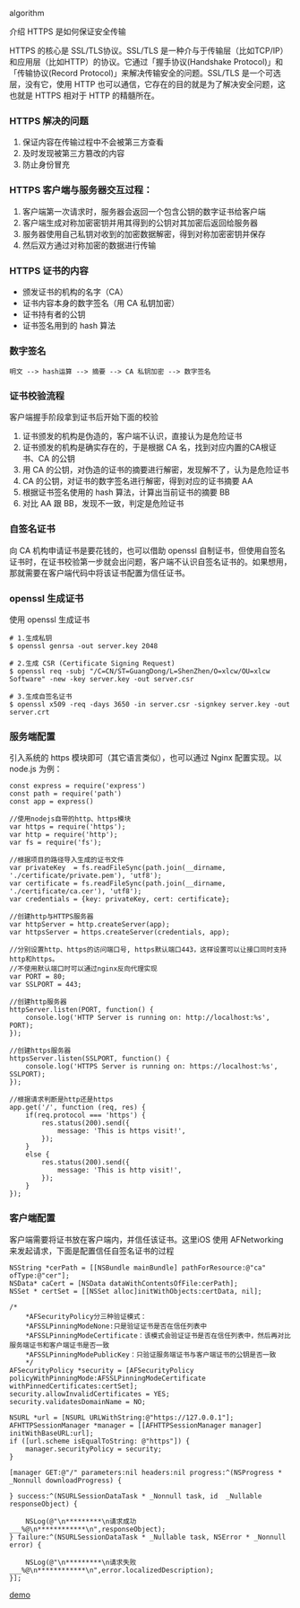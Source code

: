 algorithm

介绍 HTTPS 是如何保证安全传输

HTTPS 的核心是 SSL/TLS协议。SSL/TLS 是一种介与于传输层（比如TCP/IP）和应用层（比如HTTP）的协议。它通过「握手协议(Handshake Protocol)」和「传输协议(Record Protocol)」来解决传输安全的问题。SSL/TLS 是一个可选层，没有它，使用 HTTP 也可以通信，它存在的目的就是为了解决安全问题，这也就是 HTTPS 相对于 HTTP 的精髓所在。

### HTTPS 解决的问题 
1. 保证内容在传输过程中不会被第三方查看
2. 及时发现被第三方篡改的内容
3. 防止身份冒充

### HTTPS 客户端与服务器交互过程：
1. 客户端第一次请求时，服务器会返回一个包含公钥的数字证书给客户端
2. 客户端生成对称加密密钥并用其得到的公钥对其加密后返回给服务器
3. 服务器使用自己私钥对收到的加密数据解密，得到对称加密密钥并保存
4. 然后双方通过对称加密的数据进行传输

### HTTPS 证书的内容

- 颁发证书的机构的名字（CA）
- 证书内容本身的数字签名（用 CA 私钥加密）
- 证书持有者的公钥
- 证书签名用到的 hash 算法

### 数字签名
```
明文 --> hash运算 --> 摘要 --> CA 私钥加密 --> 数字签名
```

### 证书校验流程
客户端握手阶段拿到证书后开始下面的校验
1. 证书颁发的机构是伪造的，客户端不认识，直接认为是危险证书
2. 证书颁发的机构是确实存在的，于是根据 CA 名，找到对应内置的CA根证书、CA 的公钥
3. 用 CA 的公钥，对伪造的证书的摘要进行解密，发现解不了，认为是危险证书
4. CA 的公钥，对证书的数字签名进行解密，得到对应的证书摘要 AA
5. 根据证书签名使用的 hash 算法，计算出当前证书的摘要 BB
6. 对比 AA 跟 BB，发现不一致，判定是危险证书

### 自签名证书
向 CA 机构申请证书是要花钱的，也可以借助 openssl 自制证书，但使用自签名证书时，在证书校验第一步就会出问题，客户端不认识自签名证书的。如果想用，那就需要在客户端代码中将该证书配置为信任证书。

### openssl 生成证书

使用 openssl 生成证书
```
# 1.生成私钥
$ openssl genrsa -out server.key 2048

# 2.生成 CSR (Certificate Signing Request)
$ openssl req -subj "/C=CN/ST=GuangDong/L=ShenZhen/O=xlcw/OU=xlcw Software" -new -key server.key -out server.csr

# 3.生成自签名证书
$ openssl x509 -req -days 3650 -in server.csr -signkey server.key -out server.crt
```
### 服务端配置
引入系统的 https 模块即可（其它语言类似），也可以通过 Nginx 配置实现。以 node.js 为例：
```
const express = require('express')
const path = require('path')
const app = express()

//使用nodejs自带的http、https模块
var https = require('https');
var http = require('http');
var fs = require('fs');

//根据项目的路径导入生成的证书文件
var privateKey  = fs.readFileSync(path.join(__dirname, './certificate/private.pem'), 'utf8');
var certificate = fs.readFileSync(path.join(__dirname, './certificate/ca.cer'), 'utf8');
var credentials = {key: privateKey, cert: certificate};

//创建http与HTTPS服务器
var httpServer = http.createServer(app);
var httpsServer = https.createServer(credentials, app);

//分别设置http、https的访问端口号, https默认端口443，这样设置可以让接口同时支持http和https。
//不使用默认端口时可以通过nginx反向代理实现
var PORT = 80;
var SSLPORT = 443;

//创建http服务器
httpServer.listen(PORT, function() {
    console.log('HTTP Server is running on: http://localhost:%s', PORT);
});

//创建https服务器
httpsServer.listen(SSLPORT, function() {
    console.log('HTTPS Server is running on: https://localhost:%s', SSLPORT);
});
  
//根据请求判断是http还是https
app.get('/', function (req, res) {
    if(req.protocol === 'https') {
        res.status(200).send({
            message: 'This is https visit!',
        });
    }
    else {
        res.status(200).send({
            message: 'This is http visit!',
        });
    }
});
```
### 客户端配置
客户端需要将证书放在客户端内，并信任该证书。这里iOS 使用 AFNetworking 来发起请求，下面是配置信任自签名证书的过程
```
NSString *cerPath = [[NSBundle mainBundle] pathForResource:@"ca" ofType:@"cer"];
NSData* caCert = [NSData dataWithContentsOfFile:cerPath];
NSSet * certSet = [[NSSet alloc]initWithObjects:certData, nil];

/*
    *AFSecurityPolicy分三种验证模式：
    *AFSSLPinningModeNone:只是验证证书是否在信任列表中
    *AFSSLPinningModeCertificate：该模式会验证证书是否在信任列表中，然后再对比服务端证书和客户端证书是否一致
    *AFSSLPinningModePublicKey：只验证服务端证书与客户端证书的公钥是否一致
    */
AFSecurityPolicy *security = [AFSecurityPolicy policyWithPinningMode:AFSSLPinningModeCertificate withPinnedCertificates:certSet];
security.allowInvalidCertificates = YES;
security.validatesDomainName = NO;

NSURL *url = [NSURL URLWithString:@"https://127.0.0.1"];
AFHTTPSessionManager *manager = [[AFHTTPSessionManager manager] initWithBaseURL:url];
if ([url.scheme isEqualToString: @"https"]) {
    manager.securityPolicy = security;
}

[manager GET:@"/" parameters:nil headers:nil progress:^(NSProgress * _Nonnull downloadProgress) {
    
} success:^(NSURLSessionDataTask * _Nonnull task, id  _Nullable responseObject) {
    
    NSLog(@"\n*********\n请求成功___%@\n************\n",responseObject);
} failure:^(NSURLSessionDataTask * _Nullable task, NSError * _Nonnull error) {
    
    NSLog(@"\n*********\n请求失败___%@\n************\n",error.localizedDescription);
}];
```

[demo](https://github.com/sunsetroads/https_demo)